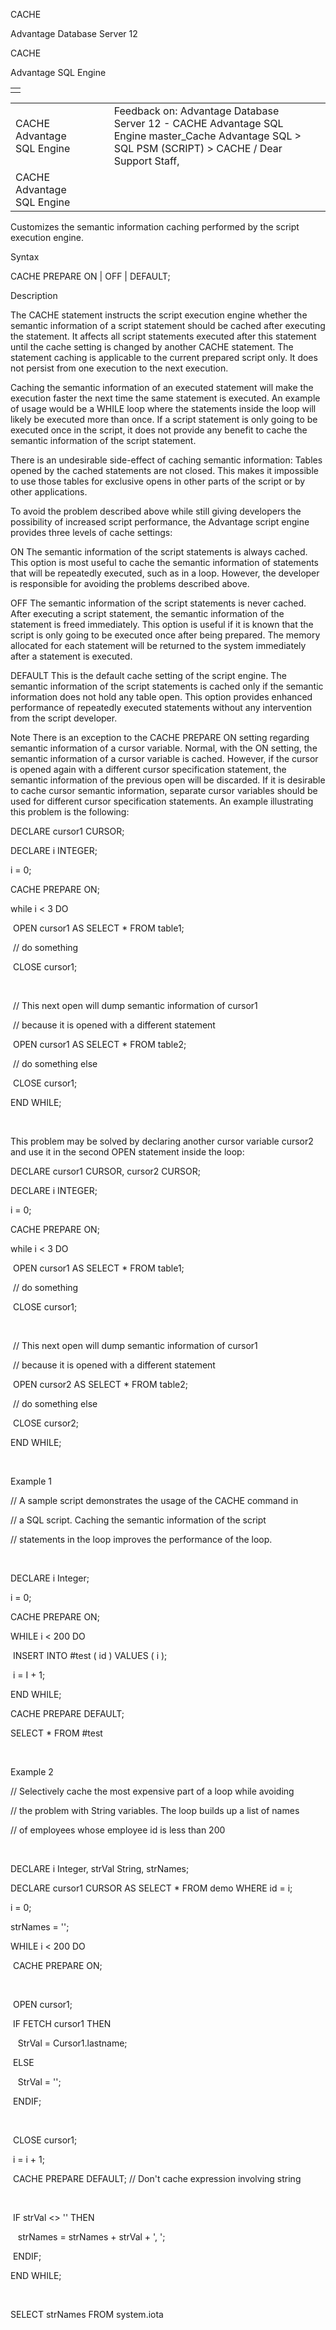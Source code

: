 CACHE




Advantage Database Server 12  

CACHE

Advantage SQL Engine

|  |
| --- |
|  |

|  |  |  |  |  |
| --- | --- | --- | --- | --- |
| CACHE  Advantage SQL Engine |  |  | Feedback on: Advantage Database Server 12 - CACHE Advantage SQL Engine master\_Cache Advantage SQL > SQL PSM (SCRIPT) > CACHE / Dear Support Staff, |  |
| CACHE  Advantage SQL Engine |  |  |  |  |

Customizes the semantic information caching performed by the script execution engine.

Syntax

CACHE PREPARE ON | OFF | DEFAULT;

Description

The CACHE statement instructs the script execution engine whether the semantic information of a script statement should be cached after executing the statement. It affects all script statements executed after this statement until the cache setting is changed by another CACHE statement. The statement caching is applicable to the current prepared script only. It does not persist from one execution to the next execution.

Caching the semantic information of an executed statement will make the execution faster the next time the same statement is executed. An example of usage would be a WHILE loop where the statements inside the loop will likely be executed more than once. If a script statement is only going to be executed once in the script, it does not provide any benefit to cache the semantic information of the script statement.

There is an undesirable side-effect of caching semantic information: Tables opened by the cached statements are not closed. This makes it impossible to use those tables for exclusive opens in other parts of the script or by other applications.

To avoid the problem described above while still giving developers the possibility of increased script performance, the Advantage script engine provides three levels of cache settings:

ON The semantic information of the script statements is always cached. This option is most useful to cache the semantic information of statements that will be repeatedly executed, such as in a loop. However, the developer is responsible for avoiding the problems described above.

OFF The semantic information of the script statements is never cached. After executing a script statement, the semantic information of the statement is freed immediately. This option is useful if it is known that the script is only going to be executed once after being prepared. The memory allocated for each statement will be returned to the system immediately after a statement is executed.

DEFAULT This is the default cache setting of the script engine. The semantic information of the script statements is cached only if the semantic information does not hold any table open. This option provides enhanced performance of repeatedly executed statements without any intervention from the script developer.

Note There is an exception to the CACHE PREPARE ON setting regarding semantic information of a cursor variable. Normal, with the ON setting, the semantic information of a cursor variable is cached. However, if the cursor is opened again with a different cursor specification statement, the semantic information of the previous open will be discarded. If it is desirable to cache cursor semantic information, separate cursor variables should be used for different cursor specification statements. An example illustrating this problem is the following:

DECLARE cursor1 CURSOR;

DECLARE i INTEGER;

i = 0;

CACHE PREPARE ON;

while i < 3 DO

 OPEN cursor1 AS SELECT \* FROM table1;

 // do something

 CLOSE cursor1;

 

 // This next open will dump semantic information of cursor1

 // because it is opened with a different statement

 OPEN cursor1 AS SELECT \* FROM table2;

 // do something else

 CLOSE cursor1;

END WHILE;

 

This problem may be solved by declaring another cursor variable cursor2 and use it in the second OPEN statement inside the loop:

DECLARE cursor1 CURSOR, cursor2 CURSOR;

DECLARE i INTEGER;

i = 0;

CACHE PREPARE ON;

while i < 3 DO

 OPEN cursor1 AS SELECT \* FROM table1;

 // do something

 CLOSE cursor1;

 

 // This next open will dump semantic information of cursor1

 // because it is opened with a different statement

 OPEN cursor2 AS SELECT \* FROM table2;

 // do something else

 CLOSE cursor2;

END WHILE;

 

Example 1

// A sample script demonstrates the usage of the CACHE command in

// a SQL script. Caching the semantic information of the script

// statements in the loop improves the performance of the loop.

 

DECLARE i Integer;

i = 0;

CACHE PREPARE ON;

WHILE i < 200 DO

 INSERT INTO #test ( id ) VALUES ( i );

 i = I + 1;

END WHILE;

CACHE PREPARE DEFAULT;

SELECT \* FROM #test

 

Example 2

// Selectively cache the most expensive part of a loop while avoiding

// the problem with String variables. The loop builds up a list of names

// of employees whose employee id is less than 200

 

DECLARE i Integer, strVal String, strNames;

DECLARE cursor1 CURSOR AS SELECT \* FROM demo WHERE id = i;

i = 0;

strNames = '';

WHILE i < 200 DO

 CACHE PREPARE ON;

 

 OPEN cursor1;

 IF FETCH cursor1 THEN

   StrVal = Cursor1.lastname;

 ELSE

   StrVal = '';

 ENDIF;

 

 CLOSE cursor1;

 i = i + 1;

 CACHE PREPARE DEFAULT; // Don't cache expression involving string

 

 IF strVal <> '' THEN

   strNames = strNames + strVal + ', ';

 ENDIF;

END WHILE;

 

SELECT strNames FROM system.iota